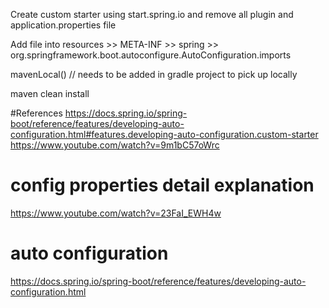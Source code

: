 Create custom starter using start.spring.io and 
remove all plugin and application.properties file

Add file into resources >> META-INF >> spring >> org.springframework.boot.autoconfigure.AutoConfiguration.imports

mavenLocal() // needs to be added in gradle project to pick up locally

maven clean install

#References
https://docs.spring.io/spring-boot/reference/features/developing-auto-configuration.html#features.developing-auto-configuration.custom-starter
https://www.youtube.com/watch?v=9m1bC57oWrc

# config properties detail explanation
https://www.youtube.com/watch?v=23FaI_EWH4w

# auto configuration
https://docs.spring.io/spring-boot/reference/features/developing-auto-configuration.html